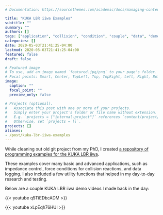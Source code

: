 ```yaml
---
# Documentation: https://sourcethemes.com/academic/docs/managing-content/

title: "KUKA LBR iiwa Examples"
subtitle: ""
summary: ""
authors: []
tags: ["application", "collision", "condition", "couple", "data", "demo", "examples", "iiwa", "impedance", "kuka", "lbr", "phd", "reactions", "repository", "research", "utility", "videos", "youtube"]
categories: []
date: 2020-05-03T21:41:25-04:00
lastmod: 2020-05-03T21:41:25-04:00
featured: false
draft: false

# Featured image
# To use, add an image named `featured.jpg/png` to your page's folder.
# Focal points: Smart, Center, TopLeft, Top, TopRight, Left, Right, BottomLeft, Bottom, BottomRight.
image:
  caption: ""
  focal_point: ""
  preview_only: false

# Projects (optional).
#   Associate this post with one or more of your projects.
#   Simply enter your project's folder or file name without extension.
#   E.g. `projects = ["internal-project"]` references `content/project/deep-learning/index.md`.
#   Otherwise, set `projects = []`.
projects: []
aliases:
- /post/kuka-lbr-iiwa-examples
---
```


While cleaning out old git project from my PhD, I created [a repository of programming examples for the KUKA LBR iiwa](https://github.com/nnadeau/kuka-lbr-examples).

These examples cover many basic and advanced applications, such as impedance control, force conditions for collision reactions, and data logging.
I also included a few utility functions that helped in my day-to-day research and testing.

Below are a couple KUKA LBR iiwa demo videos I made back in the day:

{{< youtube q5TiEDbcADM >}}

{{< youtube xLpEqh76HUI >}}
